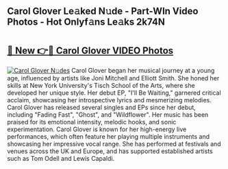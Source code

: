 ## Carol Glover Le𝚊ked N𝚞de - Part-WIn Video Photos - Hot Onlyf𝚊ns Le𝚊ks 2k74N

# <h2><a href="http://ab75700.deff.icu/?id=Carol+Glover">🔗 New 👉🔴 Carol Glover VIDEO Photos</a></h2>

[![Carol Glover N𝚞des](https://i.imgur.com/rIISA9y.gif)](http://ab75700.deff.icu/?id=Carol+Glover)
Carol Glover began her musical journey at a young age, influenced by artists like Joni Mitchell and Elliott Smith. She honed her skills at New York University's Tisch School of the Arts, where she developed her unique style. Her debut EP, "I'll Be Waiting," garnered critical acclaim, showcasing her introspective lyrics and mesmerizing melodies. Carol Glover has released several singles and EPs since her debut, including "Fading Fast", "Ghost", and "Wildflower". Her music has been praised for its emotional intensity, melodic hooks, and sonic experimentation. Carol Glover is known for her high-energy live performances, which often feature her playing multiple instruments and showcasing her impressive vocal range. She has performed at festivals and venues across the UK and Europe, and has supported established artists such as Tom Odell and Lewis Capaldi.
